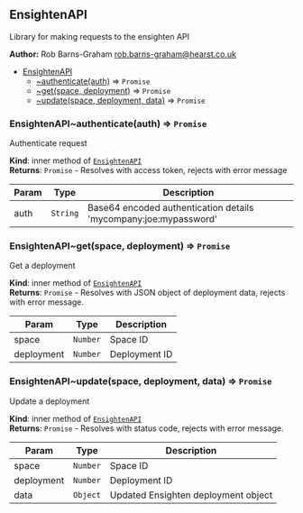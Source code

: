 <a name="module_EnsightenAPI"></a>

## EnsightenAPI
Library for making requests to the ensighten API

**Author:** Rob Barns-Graham <rob.barns-graham@hearst.co.uk>  

* [EnsightenAPI](#module_EnsightenAPI)
    * [~authenticate(auth)](#module_EnsightenAPI..authenticate) ⇒ <code>Promise</code>
    * [~get(space, deployment)](#module_EnsightenAPI..get) ⇒ <code>Promise</code>
    * [~update(space, deployment, data)](#module_EnsightenAPI..update) ⇒ <code>Promise</code>

<a name="module_EnsightenAPI..authenticate"></a>

### EnsightenAPI~authenticate(auth) ⇒ <code>Promise</code>
Authenticate request

**Kind**: inner method of <code>[EnsightenAPI](#module_EnsightenAPI)</code>  
**Returns**: <code>Promise</code> - Resolves with access token, rejects with error message  

| Param | Type | Description |
| --- | --- | --- |
| auth | <code>String</code> | Base64 encoded authentication details 'mycompany:joe:mypassword' |

<a name="module_EnsightenAPI..get"></a>

### EnsightenAPI~get(space, deployment) ⇒ <code>Promise</code>
Get a deployment

**Kind**: inner method of <code>[EnsightenAPI](#module_EnsightenAPI)</code>  
**Returns**: <code>Promise</code> - Resolves with JSON object of deployment data, rejects with error message.  

| Param | Type | Description |
| --- | --- | --- |
| space | <code>Number</code> | Space ID |
| deployment | <code>Number</code> | Deployment ID |

<a name="module_EnsightenAPI..update"></a>

### EnsightenAPI~update(space, deployment, data) ⇒ <code>Promise</code>
Update a deployment

**Kind**: inner method of <code>[EnsightenAPI](#module_EnsightenAPI)</code>  
**Returns**: <code>Promise</code> - Resolves with status code, rejects with error message.  

| Param | Type | Description |
| --- | --- | --- |
| space | <code>Number</code> | Space ID |
| deployment | <code>Number</code> | Deployment ID |
| data | <code>Object</code> | Updated Ensighten deployment object |

